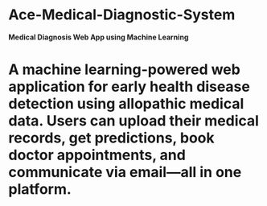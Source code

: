# Ace-Medical-Diagnostic-System

**Medical Diagnosis Web App using Machine Learning**

# A machine learning-powered web application for early health disease detection using allopathic medical data. Users can upload their medical records, get predictions, book doctor appointments, and communicate via email—all in one platform.